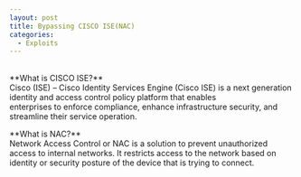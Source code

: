 ```yaml
---
layout: post
title: Bypassing CISCO ISE(NAC)
categories:
  - Exploits
---
```


<p>
<br>**What is CISCO ISE?**
<br>Cisco (ISE) – Cisco Identity Services Engine (Cisco ISE) is a next generation identity and access control policy platform that enables 
<br>enterprises to enforce compliance, enhance infrastructure security, and streamline their service operation.</p>

<P>**What is NAC?**
<br>Network Access Control or NAC is a solution to prevent unauthorized access to internal networks. It restricts access to the network based on identity or security posture of the device that is trying to connect.</p>
